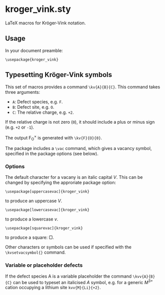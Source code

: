 # kroger\_vink.sty

LaTeX macros for Kröger-Vink notation.  

## Usage
In your document preamble:

```
\usepackage{kroger_vink}
```

## Typesetting Kröger-Vink symbols
This set of macros provides a command `\kv{A}{B}{C}`. This command takes three arguments:

- `A`: Defect species, e.g. `F`.
- `B`: Defect site, e.g. `O`.
- `C`: The relative charge, e.g. `+2`.

If the relative charge is not zero (`0`), it should include a plus or minus sign (e.g. `+2` or `-1`).

The output F<sub>O</sub><sup>&times;</sup> is generated with `\kv{F}{O}{0}`.

The package includes a `\vac` command, which gives a vacancy symbol, specified in the package options (see below).

### Options

The default character for a vacany is an italic capital *V*. This can be changed by specifying the approriate package option:

```
\usepackage[uppercasevac]{kroger_vink}
```
to produce an uppercase *V*.

```
\usepackage[lowercasevac]{kroger_vink}
```
to produce a lowercase *v*.

```
\usepackage[squarevac]{kroger_vink}
```
to produce a square: &#9634;.

Other characters or symbols can be used if specified with the `\kvsetvacsymbol{}` command.

### Variable or placeholder defects

If the defect species A is a variable placeholder the command `\kvv{A}{B}{C}` can be used to typeset 
an italicised <i>A</i> symbol, e.g. for a generic <i>M</i><sup>3+</sup> cation occupying a lithium site 
`kvv{M}{Li}{+2}`.
